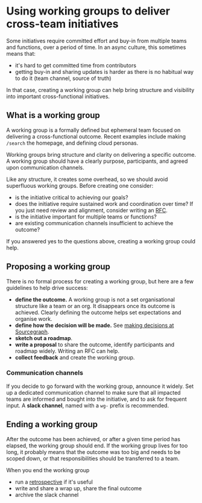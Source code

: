 # Using working groups to deliver cross-team initiatives

Some initiatives require committed effort and buy-in from multiple teams and functions, over a period of time. In an async culture, this sometimes means that:
- it's hard to get committed time from contributors
- getting buy-in and sharing updates is harder as there is no habitual way to do it (team channel, source of truth)

In that case, creating a working group can help bring structure and visibility into important cross-functional initiatives.

## What is a working group

A working group is a formally defined but ephemeral team focused on delivering a cross-functional outcome. Recent examples include making `/search` the homepage, and defining cloud personas.

Working groups bring structure and clarity on delivering a specific outcome. A working group should have a clearly purpose, participants, and agreed upon communication channels.

Like any structure, it creates some overhead, so we should avoid superfluous working groups. Before creating one consider:

- is the initiative critical to achieving our goals?
- does the initiative require sustained work and coordination over time? If you just need review and alignment, consider writing an [RFC](../communication/rfcs.md).
- is the initiative important for multiple teams or functions?
- are existing communication channels insufficient to achieve the outcome?

If you answered yes to the questions above, creating a working group could help.

## Proposing a working group

There is no formal process for creating a working group, but here are a few guidelines to help drive success:

- **define the outcome.** A working group is not a set organisational structure like a team or an org. It disappears once its outcome is achieved. Clearly defining the outcome helps set expectations and organise work.
- **define how the decision will be made.** See [making decisions at Sourcegraph](../communication/decisions.md).
- **sketch out a roadmap**.
- **write a proposal** to share the outcome, identify participants and roadmap widely. Writing an RFC can help.
- **collect feedback** and create the working group.

### Communication channels

If you decide to go forward with the working group, announce it widely. Set up a dedicated communication channel to make sure that all impacted teams are informed and bought into the initiative, and to ask for frequent input. A **slack channel**, named with a `wg-` prefix is recommended.


## Ending a working group

After the outcome has been achieved, or after a given time period has elapsed, the working group should end. If the working group lives for too long, it probably means that the outcome was too big and needs to be scoped down, or that responsibilities should be transferred to a team.

When you end the working group
- run a [retrospective](../retrospectives.md) if it's useful
- write and share a wrap up, share the final outcome
- archive the slack channel
